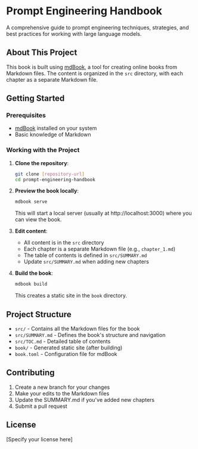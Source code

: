 # Prompt Engineering Handbook

A comprehensive guide to prompt engineering techniques, strategies, and best practices for working with large language models.

## About This Project

This book is built using [mdBook](https://rust-lang.github.io/mdBook/), a tool for creating online books from Markdown files. The content is organized in the `src` directory, with each chapter as a separate Markdown file.

## Getting Started

### Prerequisites

- [mdBook](https://rust-lang.github.io/mdBook/guide/installation.html) installed on your system
- Basic knowledge of Markdown

### Working with the Project

1. **Clone the repository**:
   ```bash
   git clone [repository-url]
   cd prompt-engineering-handbook
   ```

2. **Preview the book locally**:
   ```bash
   mdbook serve
   ```
   This will start a local server (usually at http://localhost:3000) where you can view the book.

3. **Edit content**:
   - All content is in the `src` directory
   - Each chapter is a separate Markdown file (e.g., `chapter_1.md`)
   - The table of contents is defined in `src/SUMMARY.md`
   - Update `src/SUMMARY.md` when adding new chapters

4. **Build the book**:
   ```bash
   mdbook build
   ```
   This creates a static site in the `book` directory.

## Project Structure

- `src/` - Contains all the Markdown files for the book
- `src/SUMMARY.md` - Defines the book's structure and navigation
- `src/TOC.md` - Detailed table of contents
- `book/` - Generated static site (after building)
- `book.toml` - Configuration file for mdBook

## Contributing

1. Create a new branch for your changes
2. Make your edits to the Markdown files
3. Update the SUMMARY.md if you've added new chapters
4. Submit a pull request

## License

[Specify your license here]